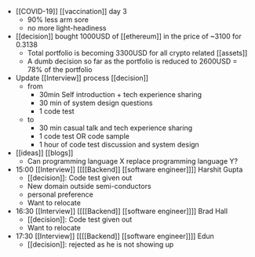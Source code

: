 - [[COVID-19]] [[vaccination]] day 3
    - 90% less arm sore
    - no more light-headiness
- [[decision]] bought 1000USD of [[ethereum]] in the price of ~3100 for 0.3138
    - Total portfolio is becoming 3300USD for all crypto related [[assets]]
    - A dumb decision so far as the portfolio is reduced to 2600USD = 78% of the portfolio
- Update [[Interview]] process [[decision]]
    - from 
        - 30min Self introduction + tech experience sharing
        - 30 min of system design questions
        - 1 code test
    - to
        - 30 min casual talk and tech experience sharing
        - 1 code test OR code sample
        - 1 hour of code test discussion and system design
- [[ideas]] [[blogs]]
    - Can programming language X replace programming language Y?
- 15:00 [[Interview]] [[[[Backend]] [[software engineer]]]] Harshit Gupta
    - [[decision]]: Code test given out
    - New domain outside semi-conductors
    - personal preference
    - Want to relocate
- 16:30 [[Interview]] [[[[Backend]] [[software engineer]]]] Brad Hall
    - [[decision]]: Code test given out
    - Want to relocate
- 17:30 [[Interview]] [[[[Backend]] [[software engineer]]]] Edun
    - [[decision]]: rejected as he is not showing up
